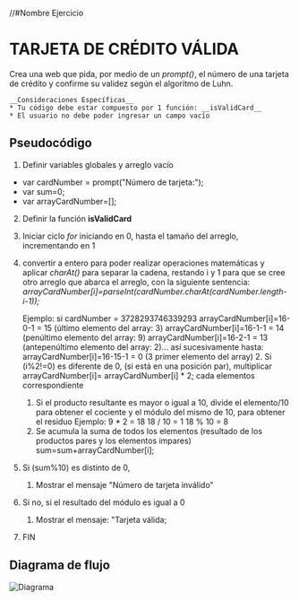 //#Nombre Ejercicio
# __TARJETA DE CRÉDITO VÁLIDA__
Crea una web que pida, por medio de un _prompt()_, el número de una tarjeta de crédito y confirme su validez según el algoritmo de Luhn.
````
__Consideraciones Específicas__
* Tu código debe estar compuesto por 1 función: __isValidCard__
* El usuario no debe poder ingresar un campo vacío
````

## Pseudocódigo

1. Definir variables globales y arreglo vacío
  * var cardNumber = prompt("Número de tarjeta:");
  * var sum=0;
  * var arrayCardNumber=[];
2. Definir la función __isValidCard__
3. Iniciar ciclo _for_ iniciando en 0, hasta el tamaño del arreglo, incrementando en 1
  1. convertir a entero para poder realizar operaciones matemáticas y aplicar _charAt()_ para
    separar la cadena, restando i y 1 para que se cree otro arreglo que abarca el arreglo, con la siguiente sentencia:
    _arrayCardNumber[i]=parseInt(cardNumber.charAt(cardNumber.length-i-1));_

        Ejemplo: si cardNumber = 3728293746339293
        arrayCardNumber[i]=16-0-1 = 15 (último elemento del array: 3)
        arrayCardNumber[i]=16-1-1 = 14 (penúltimo elemento del array: 9)
        arrayCardNumber[i]=16-2-1 = 13 (antepenúltimo elemento del array: 2)...
        así sucesivamente hasta:
        arrayCardNumber[i]=16-15-1 = 0 (3 primer elemento del array)
    2.  Si (i%2!=0) es diferente de 0, (si está en una posición par), multiplicar arrayCardNumber[i]= arrayCardNumber[i] * 2; cada elementos correspondiente
      1. Si el producto resultante es mayor o igual a 10, divide el elemento/10 para obtener el cociente y el módulo del mismo de 10, para obtener el residuo
      Ejemplo:
      9 * 2 = 18
      18 / 10 = 1
      18 % 10 = 8
      2. Se acumula la suma de todos los elementos (resultado de los productos pares y los elementos impares)
      sum=sum+arrayCardNumber[i];
4. Si (sum%10) es distinto de 0,
    1. Mostrar el mensaje "Número de tarjeta inválido"
5. Si no, si el resultado del módulo es igual a 0
    1. Mostrar el mensaje: "Tarjeta válida;
6. FIN

## Diagrama de flujo

![Diagrama](https://github.com/frishlin/final-project-test/blob/master/card/assets/images/diagrama-de-flujo.png?raw=true)
